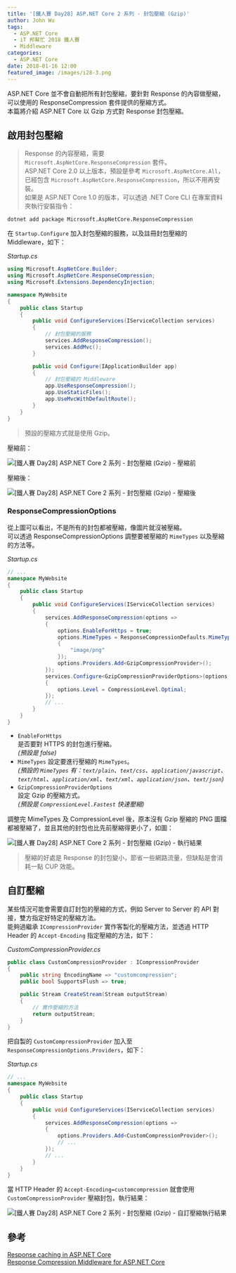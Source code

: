```yaml
---
title: '[鐵人賽 Day28] ASP.NET Core 2 系列 - 封包壓縮 (Gzip)'
author: John Wu
tags:
  - ASP.NET Core
  - iT 邦幫忙 2018 鐵人賽
  - Middleware
categories:
  - ASP.NET Core
date: 2018-01-16 12:00
featured_image: /images/i28-3.png
---
```


ASP.NET Core 並不會自動把所有封包壓縮，要針對 Response 的內容做壓縮，可以使用的 ResponseCompression 套件提供的壓縮方式。  
本篇將介紹 ASP.NET Core 以 Gzip 方式對 Response 封包壓縮。  

<!-- more -->

## 啟用封包壓縮

> Response 的內容壓縮，需要 `Microsoft.AspNetCore.ResponseCompression` 套件。  
ASP.NET Core 2.0 以上版本，預設是參考 `Microsoft.AspNetCore.All`，已經包含 `Microsoft.AspNetCore.ResponseCompression`，所以不用再安裝。  
如果是 ASP.NET Core 1.0 的版本，可以透過 .NET Core CLI 在專案資料夾執行安裝指令：  
```
dotnet add package Microsoft.AspNetCore.ResponseCompression
```

在 `Startup.Configure` 加入封包壓縮的服務，以及註冊封包壓縮的 Middleware，如下：  

*Startup.cs*
```cs
using Microsoft.AspNetCore.Builder;
using Microsoft.AspNetCore.ResponseCompression;
using Microsoft.Extensions.DependencyInjection;

namespace MyWebsite
{
    public class Startup
    {
        public void ConfigureServices(IServiceCollection services)
        {
            // 封包壓縮的服務
            services.AddResponseCompression();
            services.AddMvc();
        }

        public void Configure(IApplicationBuilder app)
        {
            // 封包壓縮的 Middleware
            app.UseResponseCompression();
            app.UseStaticFiles();
            app.UseMvcWithDefaultRoute();
        }
    }
}
```
> 預設的壓縮方式就是使用 Gzip。

壓縮前：  

![[鐵人賽 Day28] ASP.NET Core 2 系列 - 封包壓縮 (Gzip) - 壓縮前](/images/i28-1.png)  

壓縮後：  

![[鐵人賽 Day28] ASP.NET Core 2 系列 - 封包壓縮 (Gzip) - 壓縮後](/images/i28-2.png)  

### ResponseCompressionOptions

從上圖可以看出，不是所有的封包都被壓縮，像圖片就沒被壓縮。  
可以透過 ResponseCompressionOptions 調整要被壓縮的 `MimeTypes` 以及壓縮的方法等。  

*Startup.cs*
```cs
// ...
namespace MyWebsite
{
    public class Startup
    {
        public void ConfigureServices(IServiceCollection services)
        {
            services.AddResponseCompression(options =>
            {
                options.EnableForHttps = true;
                options.MimeTypes = ResponseCompressionDefaults.MimeTypes.Concat(new[]
                {
                    "image/png"
                });
                options.Providers.Add<GzipCompressionProvider>();
            });
            services.Configure<GzipCompressionProviderOptions>(options =>
            {
                options.Level = CompressionLevel.Optimal;
            });
            // ...
        }
    }
}
```
* `EnableForHttps`  
  是否要對 HTTPS 的封包進行壓縮。  
  *(預設是 false)*  
* `MimeTypes` 
  設定要進行壓縮的 `MimeTypes`。  
  *(預設的 `MimeTypes` 有：`text/plain`、`text/css`、`application/javascript`、`text/html`、`application/xml`、`text/xml`、`application/json`、`text/json`)*  
* `GzipCompressionProviderOptions`  
  設定 Gzip 的壓縮方式。  
  *(預設是 `CompressionLevel.Fastest` 快速壓縮)*  

調整完 MimeTypes 及 CompressionLevel 後，原本沒有 Gzip 壓縮的 PNG 圖檔都被壓縮了，並且其他的封包也比先前壓縮得更小了，如圖：  

![[鐵人賽 Day28] ASP.NET Core 2 系列 - 封包壓縮 (Gzip) - 執行結果](/images/i28-3.png)  

> 壓縮的好處是 Response 的封包變小，節省一些網路流量，但缺點是會消耗一點 CUP 效能。  

## 自訂壓縮

某些情況可能會需要自訂封包的壓縮的方式，例如 Server to Server 的 API 對接，雙方指定好特定的壓縮方法。  
能夠過繼承 `ICompressionProvider` 實作客製化的壓縮方法，並透過 HTTP Header 的 `Accept-Encoding` 指定壓縮的方法，如下：  

*CustomCompressionProvider.cs*
```cs
public class CustomCompressionProvider : ICompressionProvider
{
    public string EncodingName => "customcompression";
    public bool SupportsFlush => true;

    public Stream CreateStream(Stream outputStream)
    {
        // 實作壓縮的方法
        return outputStream;
    }
}
```

把自製的 `CustomCompressionProvider` 加入至 `ResponseCompressionOptions.Providers`，如下：

*Startup.cs*
```cs
// ...
namespace MyWebsite
{
    public class Startup
    {
        public void ConfigureServices(IServiceCollection services)
        {
            services.AddResponseCompression(options =>
            {
                options.Providers.Add<CustomCompressionProvider>();
                // ...
            });            
            // ...
        }
    }
}
```

當 HTTP Header 的 `Accept-Encoding=customcompression` 就會使用 `CustomCompressionProvider` 壓縮封包，執行結果：  

![[鐵人賽 Day28] ASP.NET Core 2 系列 - 封包壓縮 (Gzip) - 自訂壓縮執行結果](/images/i28-4.png)  

## 參考

[Response caching in ASP.NET Core](https://docs.microsoft.com/en-us/aspnet/core/performance/caching/response)  
[Response Compression Middleware for ASP.NET Core](https://docs.microsoft.com/en-us/aspnet/core/performance/response-compression?tabs=aspnetcore2x)  